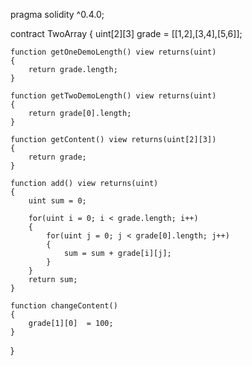 pragma solidity ^0.4.0;

contract TwoArray
{
    uint[2][3] grade = [[1,2],[3,4],[5,6]];
    
    function getOneDemoLength() view returns(uint)
    {
        return grade.length;
    }
    
    function getTwoDemoLength() view returns(uint)
    {
        return grade[0].length;
    }
    
    function getContent() view returns(uint[2][3])
    {
        return grade;
    }
    
    function add() view returns(uint)
    {
        uint sum = 0;
        
        for(uint i = 0; i < grade.length; i++)
        {
            for(uint j = 0; j < grade[0].length; j++)
            {
                sum = sum + grade[i][j];
            }
        }
        return sum;
    }
    
    function changeContent()
    {
        grade[1][0]  = 100;
    }
    
}
